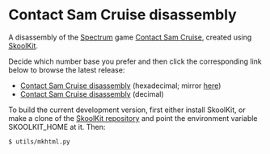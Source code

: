 Contact Sam Cruise disassembly
==============================

A disassembly of the [Spectrum](https://en.wikipedia.org/wiki/ZX_Spectrum) game
[Contact Sam Cruise](https://en.wikipedia.org/wiki/Contact_Sam_Cruise), created
using [SkoolKit](https://skoolkit.ca).

Decide which number base you prefer and then click the corresponding link below
to browse the latest release:

* [Contact Sam Cruise disassembly](https://skoolkid.github.io/contactsamcruise/) (hexadecimal; mirror [here](https://skoolkid.gitlab.io/contactsamcruise/))
* [Contact Sam Cruise disassembly](https://skoolkit.ca/disassemblies/contact_sam_cruise/) (decimal)

To build the current development version, first either install SkoolKit, or
make a clone of the [SkoolKit repository](https://github.com/skoolkid/skoolkit)
and point the environment variable SKOOLKIT_HOME at it. Then:

    $ utils/mkhtml.py

